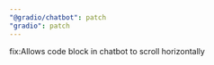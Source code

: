 ```yaml
---
"@gradio/chatbot": patch
"gradio": patch
---
```


fix:Allows code block in chatbot to scroll horizontally
